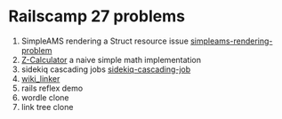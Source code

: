 # Railscamp 27 problems

1. SimpleAMS rendering a Struct resource issue
   [simpleams-rendering-problem](simpleams-rendering-problem)
1. [Z-Calculator](z-calculator) a naive simple math implementation
1. sidekiq cascading jobs [sidekiq-cascading-job](ssidekiq-cascading-jobs)
1. [wiki_linker](wiki_linker)
1. rails reflex demo
1. wordle clone
1. link tree clone

